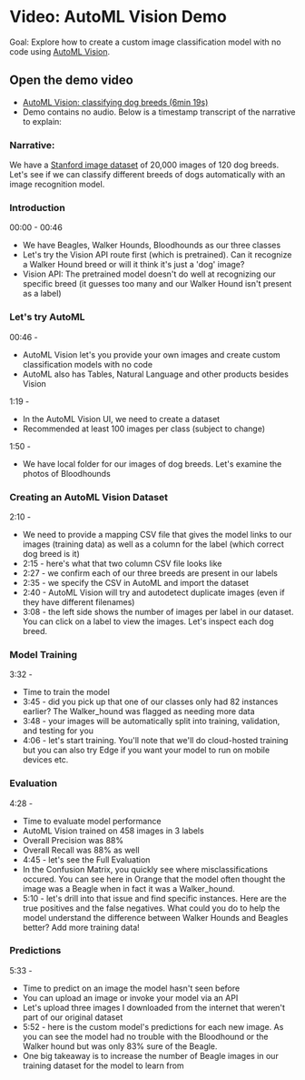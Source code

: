 # Video: AutoML Vision Demo
Goal: Explore how to create a custom image classification model with no code using [AutoML Vision](https://cloud.google.com/vision/automl/docs/).

## Open the demo video
* [AutoML Vision: classifying dog breeds (6min 19s)](https://youtu.be/5EntDh5Ylf4)
* Demo contains no audio. Below is a timestamp transcript of the narrative to explain:

### Narrative:
We have a [Stanford image dataset](https://www.kaggle.com/jessicali9530/stanford-dogs-dataset) of 20,000 images of 120 dog breeds. Let's see if we can classify different breeds of dogs automatically with an image recognition model.

### Introduction 
00:00 - 00:46
* We have Beagles, Walker Hounds, Bloodhounds as our three classes
* Let's try the Vision API route first (which is pretrained). Can it recognize a Walker Hound breed or will it think it's just a 'dog' image?
* Vision API: The pretrained model doesn't do well at recognizing our specific breed (it guesses too many and our Walker Hound isn't present as a label)

### Let's try AutoML
00:46 - 
* AutoML Vision let's you provide your own images and create custom classification models with no code
* AutoML also has Tables, Natural Language and other products besides Vision

1:19 -
* In the AutoML Vision UI, we need to create a dataset
* Recommended at least 100 images per class (subject to change)

1:50 - 
* We have local folder for our images of dog breeds. Let's examine the photos of Bloodhounds

### Creating an AutoML Vision Dataset
2:10 - 
* We need to provide a mapping CSV file that gives the model links to our images (training data) as well as a column for the label (which correct dog breed is it)
* 2:15 - here's what that two column CSV file looks like
* 2:27 - we confirm each of our three breeds are present in our labels
* 2:35 - we specify the CSV in AutoML and import the dataset
* 2:40 - AutoML Vision will try and autodetect duplicate images (even if they have different filenames)
* 3:08 - the left side shows the number of images per label in our dataset. You can click on a label to view the images. Let's inspect each dog breed.

### Model Training
3:32 - 
* Time to train the model
* 3:45 - did you pick up that one of our classes only had 82 instances earlier? The Walker_hound was flagged as needing more data
* 3:48 - your images will be automatically split into training, validation, and testing for you
* 4:06 - let's start training. You'll note that we'll do cloud-hosted training but you can also try Edge if you want your model to run on mobile devices etc.

### Evaluation 
4:28 - 
* Time to evaluate model performance
* AutoML Vision trained on 458 images in 3 labels 
* Overall Precision was 88%
* Overall Recall was 88% as well
* 4:45 - let's see the Full Evaluation
* In the Confusion Matrix, you quickly see where misclassifications occured. You can see here in Orange that the model often thought the image was a Beagle when in fact it was a Walker_hound.
* 5:10 - let's drill into that issue and find specific instances. Here are the true positives and the false negatives. What could you do to help the model understand the difference between Walker Hounds and Beagles better? Add more training data!

### Predictions
5:33 - 
* Time to predict on an image the model hasn't seen before
* You can upload an image or invoke your model via an API
* Let's upload three images I downloaded from the internet that weren't part of our original dataset
* 5:52 - here is the custom model's predictions for each new image. As you can see the model had no trouble with the Bloodhound or the Walker hound but was only 83% sure of the Beagle. 
* One big takeaway is to increase the number of Beagle images in our training dataset for the model to learn from












